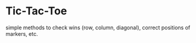 # Tic-Tac-Toe
simple methods to check wins (row, column, diagonal), correct positions of markers, etc.

